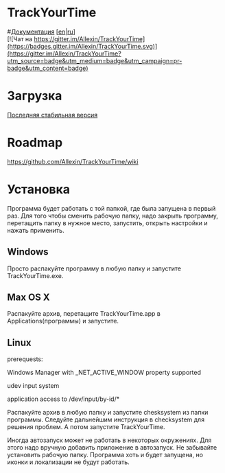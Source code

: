 # TrackYourTime 

#[Документация](./README.md) [[en](./README.md)|[ru](./README_RU.md)]  
[![Чат на https://gitter.im/Allexin/TrackYourTime](https://badges.gitter.im/Allexin/TrackYourTime.svg)](https://gitter.im/Allexin/TrackYourTime?utm_source=badge&utm_medium=badge&utm_campaign=pr-badge&utm_content=badge)  

# Загрузка
[Последняя стабильная версия](https://github.com/Allexin/TrackYourTime/releases/tag/0.9.2)

# Roadmap  
https://github.com/Allexin/TrackYourTime/wiki

# Установка

Программа будет работать с той папкой, где была запущена в первый раз. Для того чтобы сменить рабочую папку, надо закрыть программу, перетащить папку в нужное место, запустить, открыть настройки и нажать применить. 

## Windows
Просто распакуйте программу в любую папку и запустите TrackYourTime.exe.

## Max OS X
Распакуйте архив, перетащите TrackYourTime.app в Applications(программы) и запустите.

## Linux
prerequests:

Windows Manager with _NET_ACTIVE_WINDOW property supported

udev input system

application access to /dev/input/by-id/*

Распакуйте архив в любую папку и запустите chesksystem из папки программы.
Следуйте дальнейшим инструкция в checksystem для решения проблем. А потом запустите TrackYourTime.

Иногда автозапуск может не работать в некоторых окружениях. Для этого надо вручную добавить приложение в автозапуск. Не забывайте установить рабочую папку. Программа хоть и будет запущена, но иконки и локализации не будут работать.
